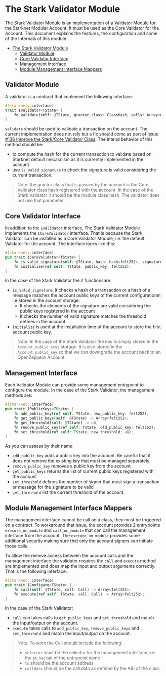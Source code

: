 # The Stark Validator Module

The Stark Validator Module is an implementation of a Validator Module for the
Starknet Modular Account. It must be used as the Core Validator for the Account.
This document explains the features, the configuration and some of the Internals
of this module.

- [The Stark Validator Module](#the-stark-validator-module)
  - [Validator Module](#validator-module)
  - [Core Validator Interface](#core-validator-interface)
  - [Management Interface](#management-interface)
  - [Module Management Interface Mappers](#module-management-interface-mappers)

## Validator Module

A validator is a contract that implement the following interface:

```rust
#[starknet::interface]
trait IValidator<TState> {
    fn validate(self: @TState, grantor_class: ClassHash, calls: Array<Call>) -> felt252;
}
```

`validate` should be used to validate a transaction on the account. The current
implementation does not rely but a fix should come as part of issue
[#136 Improve the Stark/Core Validator Class](https://github.com/0xknwn/starknet-modular-account/issues/136). The intend behavior of this method should be:
  - to compute the hash for the current transaction to validate based on
    Starknet default mecasnism as it is currently implemented in the account
  - use `is_valid_signature` to check the signature is valid considering the
    current transaction.

> Note: the grantor class that is passed by the account is the Core Validator
> class hash registered with the account. In the case of the Stark Validator
> it should be the module class hash. The validator does not use that parameter.

## Core Validator Interface

In addition to the `IValidator` interface, The Stark Validator Module implements
the `ICoreValidator` interface. That is because the Stark Validator can be
installed as a Core Validator Module, i.e. the default Validator for the account.
The interface looks like this:

```rust
#[starknet::interface]
pub trait ICoreValidator<TState> {
    fn is_valid_signature(self: @TState, hash: Hash<felt252>, signature: Array<felt252>) -> felt252;
    fn initialize(ref self: TState, public_key: felt252);
}
```

In the case of the Stark Validator the 2 functionsare:

- `is_valid_signature`. It checks a hash of a transaction or a hash of a message
  matches the account public keys of the current configurationm i.e stored in
  the account storage:
  - It checks the elements of the signature are valid considering the public
    keys registered in the account
  - It checks the number of valid signature matches the threshold defines in
    the account.
- `initialize` is used at the installation time of the account to store the
  first account public key.

> Note: In the case of the Stark Validator the key is simply stored in the
> `Account_public_keys` storage. It is also stored in the `Account_public_key`
> so that we can downgrade the account back to an OpenZeppelin Account.

## Management Interface

Each Validator Module can provide some management entrypoint to configure the
module. In the case of the Stark Validator, the management methods are:

```rust
#[starknet::interface]
pub trait IPublicKeys<TState> {
    fn add_public_key(ref self: TState, new_public_key: felt252);
    fn get_public_keys(self: @TState) -> Array<felt252>;
    fn get_threshold(self: @TState) -> u8;
    fn remove_public_key(ref self: TState, old_public_key: felt252);
    fn set_threshold(ref self: TState, new_threshold: u8);
}
```

As you can assess by their name:

- `add_public_key` adds a public key into the account. Be careful that it does
  not remove the existing key that must be managed separately.
- `remove_public_key` removes a public key from the account.
- `get_public_keys` returns the list of current public keys registered with
  the account
- `set_threshold` defines the number of signer that must sign a transaction or
  message for the signature to be valid
- `get_threshold` list the current threshold of the account.

## Module Management Interface Mappers

The management interface cannot be call on a class, they must be triggered on
a contract. To workaround that issue, the account provides 2 entrypoints
`execute_on_module` and `call_on_module` that can call the management
interface from the account. The `execute_on_module` provides some additional
security making sure that only the account signers can initiate those calls.

To allow the remove access between the account calls and the management
interface the validator requires the `call` and `execute` method are implemented
and does map the input and output arguments correctly. That is the following
interface:

```rust
#[starknet::interface]
pub trait IConfigure<TState> {
    fn call(self: @TState, call: Call) -> Array<felt252>;
    fn execute(ref self: TState, call: Call) -> Array<felt252>;
}
```

In the case of the Stark Validator:

- `call` can takes calls to `get_public_keys` and `get_threshold` and match the
  input/output on the account.
- `execute` takes calls to `add_public_key`, `remove_public_keys` and
  `set_threshold` and match the input/output on the account.

> Note: To work the Call should include the following:
> - `selector` must be the selector for the management interface, i.e. the
>   `sn_keccak` of the entrypoint name
> - `to` should be the account address
> - `calldata` should be the call data as defined by the ABI of the class
